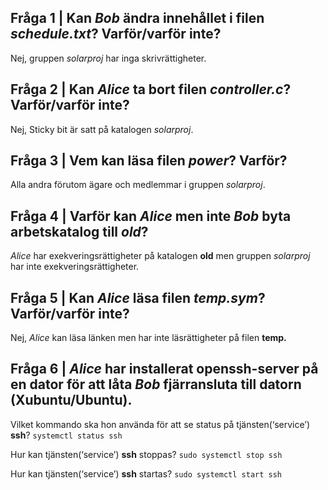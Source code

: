 ## Fråga 1 | Kan *Bob* ändra innehållet i filen ***schedule.txt***? Varför/varför inte?

Nej, gruppen *solarproj* har inga skrivrättigheter.

## Fråga 2 | Kan *Alice* ta bort filen ***controller.c***? Varför/varför inte?

Nej, Sticky bit är satt på katalogen *solarproj*.

## Fråga 3 | Vem kan läsa filen ***power***? Varför?

Alla andra förutom ägare och medlemmar i gruppen *solarproj*.

## Fråga 4 | Varför kan *Alice* men inte *Bob* byta arbetskatalog till ***old***?

*Alice* har exekveringsrättigheter på katalogen **old** men gruppen *solarproj* har inte exekveringsrättigheter.

## Fråga 5 | Kan *Alice* läsa filen  ***temp.sym***? Varför/varför inte?

Nej, *Alice* kan läsa länken men har inte läsrättigheter på filen **temp.**

## Fråga 6 | *Alice* har installerat **openssh-server** på en dator för att låta *Bob* fjärransluta till datorn (Xubuntu/Ubuntu).

Vilket kommando ska hon använda för att se status på tjänsten(‘service’) **ssh**?
`systemctl status ssh`

Hur kan tjänsten(‘service’) **ssh** stoppas?
`sudo systemctl stop ssh`

Hur kan tjänsten(‘service’) **ssh** startas?
`sudo systemctl start ssh`
